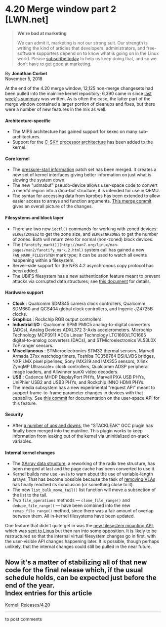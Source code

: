 # 4.20 Merge window part 2 [LWN.net]

> **We're bad at marketing**
> 
> We can admit it, marketing is not our strong suit. Our strength is writing the kind of articles that developers, administrators, and free-software supporters depend on to know what is going on in the Linux world. Please [subscribe today](/Promo/nsn-bad/subscribe) to help us keep doing that, and so we don’t have to get good at marketing. 

By **Jonathan Corbet**  
November 5, 2018 

At the end of the 4.20 merge window, 12,125 non-merge changesets had been pulled into the mainline kernel repository; 6,390 came in since [last week's summary](/Articles/769477/) was written. As is often the case, the latter part of the merge window contained a larger portion of cleanups and fixes, but there were a number of new features in the mix as well. 

#### Architecture-specific

  * The MIPS architecture has gained support for kexec on many sub-architectures. 
  * Support for the [C-SKY processor architecture](http://en.c-sky.com/) has been added to the kernel. 



#### Core kernel

  * The [pressure-stall information](/Articles/759781/) patch set has been merged. It creates a new set of kernel interfaces giving better information on just what is slowing the system down. 
  * The new "udmabuf" pseudo-device allows user-space code to convert a memfd region into a dma-buf structure; it is intended for use in QEMU. 
  * The syntax for accessing data from kprobes has been extended to allow easier access to arrays and function arguments. [This merge commit](https://git.kernel.org/linus/343a9f35409b68b6de66ecd0db90a277aee90ec2) gives an overall picture of the changes. 



#### Filesystems and block layer

  * There are two new `ioctl()` commands for working with zoned devices: `BLKGETZONESZ` to get the zone size, and `BLKGETNRZONES` to get the number of zones. Both will return zero for normal (non-zoned) block devices. 
  * The `[fanotify_mark()](http://man7.org/linux/man-pages/man2/fanotify_mark.2.html)` system call has gained a new `FAN_MARK_FILESYSTEM` mark type; it can be used to watch all events happening within a filesystem. 
  * Server-side support for the NFS 4.2 asynchronous copy protocol has been added. 
  * The UBIFS filesystem has a new authentication feature meant to prevent attacks via corrupted data structures; see [this document](https://git.kernel.org/linus/e453fa60e086786fe89ba15ee8fef80bc2e6ecc3) for details. 



#### Hardware support

  * **Clock** : Qualcomm SDM845 camera clock controllers, Qualcomm SDM660 and QCS404 global clock controllers, and Ingenic JZ4725B clocks. 
  * **Graphics** : Rockchip RGB output controllers. 
  * **Industrial I/O** : Qualcomm SPMI PMIC5 analog-to-digital converters (ADCs), Analog Devices ADXL372 3-Axis accelerometers. Microchip Technology MCP3911 ADCs Linear Technology LTC1660/LTC1665 digital-to-analog converters (DACs), and STMicroelectronics VL53L0X ToF ranger sensors. 
  * **Miscellaneous** : STMicroelectronics STM32 thermal sensors, Marvell Armada 37xx watchdog timers, Toshiba TC358764 DSI/LVDS bridges, NXP i.MX pixel pipelines, Sony IMX319 and IMX355 sensors, Xilinx ZynqMP Ultrascale+ clock controllers, Qualcomm ADSP peripheral image loaders, and Allwinner sunXi video decoders. 
  * **USB** : Cadence MHDP DisplayPort PHYs, Marvell PXA USB PHYs, UniPhier USB2 and USB3 PHYs, and Rockchip INNO HDMI PHYs. 
  * The media subsystem has a new experimental "request API" meant to support frame-to-frame parameter changes in devices with that capability. See [this commit](https://git.kernel.org/linus/cbb6a7f52b148dea0fed434b629aedddf7804d14) for documentation on the user-space API for this feature. 



#### Security

  * After [a number of ups and downs](/Articles/764325/), the "STACKLEAK" GCC plugin has finally been merged into the mainline. This plugin works to keep information from leaking out of the kernel via uninitialized on-stack variables. 



#### Internal kernel changes

  * The [XArray data structure](/Articles/745073/), a reworking of the radix tree structure, has been merged at last and the page cache has been converted to use it. 
  * Kernel builds now use `-Wvla` to warn about the use of variable-length arrays. That has become possible because the task of [removing VLAs](/Articles/749064/) has finally reached its conclusion (or something close to it). 
  * The new `list_bulk_move_tail()` list function will move a subsection of the list to the tail. 
  * Two `file_operations` methods — `clone_file_range()` and `dedupe_file_range()` — have been combined into the new `remap_file_range()` method, since there was a fair amount of overlap between them. All in-kernel filesystems have been updated. 



One feature that didn't quite get in was the [new filesystem mounting API](/Articles/759499/), which was [sent to Linus](/ml/linux-kernel/20181031053355.GQ32577@ZenIV.linux.org.uk/) but then ran into some opposition. It is likely to be restructured so that the internal virtual filesystem changes go in first, with the user-visible API changes happening later. It is possible, though perhaps unlikely, that the internal changes could still be pulled in the near future. 

Now it's a matter of stabilizing all of that new code for the final release which, if the usual schedule holds, can be expected just before the end of the year.  
Index entries for this article  
---  
[Kernel](/Kernel/Index)| [Releases/4.20](/Kernel/Index#Releases-4.20)  
  


* * *

to post comments 
